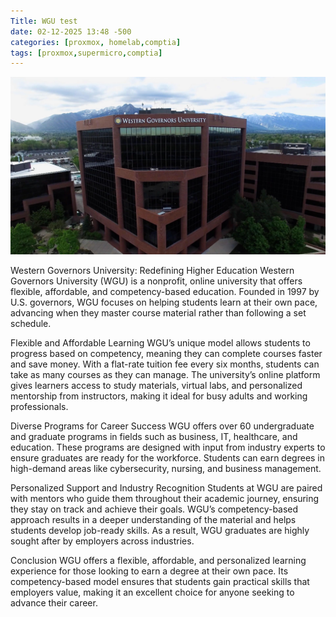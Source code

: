 ```yaml
---
Title: WGU test
date: 02-12-2025 13:48 -500
categories: [proxmox, homelab,comptia]
tags: [proxmox,supermicro,comptia]
---
```



![homelab](/assets/img/wgu.jpg)

Western Governors University: Redefining Higher Education
Western Governors University (WGU) is a nonprofit, online university that offers flexible, affordable, and competency-based education. Founded in 1997 by U.S. governors, WGU focuses on helping students learn at their own pace, advancing when they master course material rather than following a set schedule.

Flexible and Affordable Learning
WGU’s unique model allows students to progress based on competency, meaning they can complete courses faster and save money. With a flat-rate tuition fee every six months, students can take as many courses as they can manage. The university’s online platform gives learners access to study materials, virtual labs, and personalized mentorship from instructors, making it ideal for busy adults and working professionals.

Diverse Programs for Career Success
WGU offers over 60 undergraduate and graduate programs in fields such as business, IT, healthcare, and education. These programs are designed with input from industry experts to ensure graduates are ready for the workforce. Students can earn degrees in high-demand areas like cybersecurity, nursing, and business management.

Personalized Support and Industry Recognition
Students at WGU are paired with mentors who guide them throughout their academic journey, ensuring they stay on track and achieve their goals. WGU’s competency-based approach results in a deeper understanding of the material and helps students develop job-ready skills. As a result, WGU graduates are highly sought after by employers across industries.

Conclusion
WGU offers a flexible, affordable, and personalized learning experience for those looking to earn a degree at their own pace. Its competency-based model ensures that students gain practical skills that employers value, making it an excellent choice for anyone seeking to advance their career.